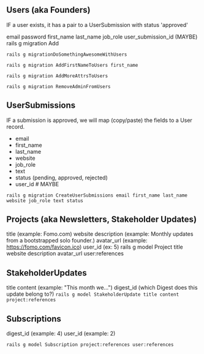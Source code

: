 ## Users (aka Founders)
IF a user exists, it has a pair to a UserSubmission with status 'approved'

email
password
first_name
last_name
job_role
user_submission_id (MAYBE)
rails g migration Add

`rails g migrationDoSomethingAwesomeWithUsers`

`rails g migration AddFirstNameToUsers first_name`

`rails g migration AddMoreAttrsToUsers`

`rails g migration RemoveAdminFromUsers`

## UserSubmissions
IF a submission is approved, we will map (copy/paste) the fields to a User record.

- email
- first_name
- last_name
- website
- job_role
- text
- status (pending, approved, rejected)
- user_id # MAYBE

`rails g migration CreateUserSubmissions email first_name last_name website job_role text status`

## Projects (aka Newsletters, Stakeholder Updates)
title (example: Fomo.com)
website
description (example: Monthly updates from a bootstrapped solo founder.)
avatar_url (example: https://fomo.com/favicon.ico)
user_id (ex: 5)
rails g model Project title website description avatar_url user:references

## StakeholderUpdates
title
content (example: "This month we...")
digest_id (which Digest does this update belong to?)
`rails g model StakeholderUpdate title content project:references`

## Subscriptions
digest_id (example: 4)
user_id (example: 2)

`rails g model Subscription project:references user:references`

